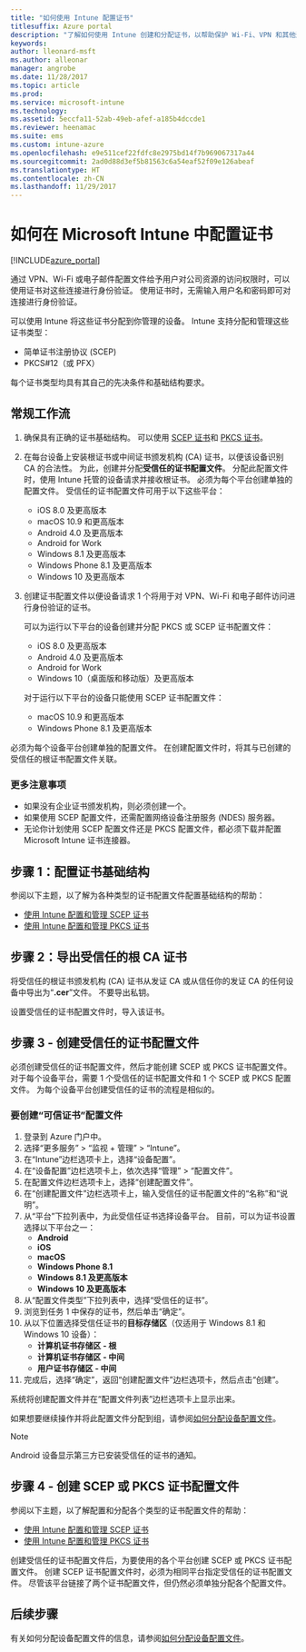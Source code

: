 ```yaml
---
title: "如何使用 Intune 配置证书"
titlesuffix: Azure portal
description: "了解如何使用 Intune 创建和分配证书，以帮助保护 Wi-Fi、VPN 和其他连接的安全性。"
keywords: 
author: lleonard-msft
ms.author: alleonar
manager: angrobe
ms.date: 11/28/2017
ms.topic: article
ms.prod: 
ms.service: microsoft-intune
ms.technology: 
ms.assetid: 5eccfa11-52ab-49eb-afef-a185b4dccde1
ms.reviewer: heenamac
ms.suite: ems
ms.custom: intune-azure
ms.openlocfilehash: e9e511cef22fdfc8e2975bd14f7b969067317a44
ms.sourcegitcommit: 2ad0d88d3ef5b81563c6a54eaf52f09e126abeaf
ms.translationtype: HT
ms.contentlocale: zh-CN
ms.lasthandoff: 11/29/2017
---
```

# <a name="how-to-configure-certificates-in-microsoft-intune"></a>如何在 Microsoft Intune 中配置证书

[!INCLUDE[azure_portal](./includes/azure_portal.md)]

通过 VPN、Wi-Fi 或电子邮件配置文件给予用户对公司资源的访问权限时，可以使用证书对这些连接进行身份验证。 使用证书时，无需输入用户名和密码即可对连接进行身份验证。

可以使用 Intune 将这些证书分配到你管理的设备。 Intune 支持分配和管理这些证书类型：

- 简单证书注册协议 (SCEP)
- PKCS#12（或 PFX）

每个证书类型均具有其自己的先决条件和基础结构要求。

## <a name="general-workflow"></a>常规工作流

1. 确保具有正确的证书基础结构。 可以使用 [SCEP 证书](certificates-scep-configure.md)和 [PKCS 证书](certficates-pfx-configure.md)。
2. 在每台设备上安装根证书或中间证书颁发机构 (CA) 证书，以便该设备识别 CA 的合法性。 为此，创建并分配**受信任的证书配置文件**。 分配此配置文件时，使用 Intune 托管的设备请求并接收根证书。 必须为每个平台创建单独的配置文件。 受信任的证书配置文件可用于以下这些平台：
    - iOS 8.0 及更高版本
    - macOS 10.9 和更高版本
    - Android 4.0 及更高版本
    - Android for Work
    - Windows 8.1 及更高版本
    - Windows Phone 8.1 及更高版本
    - Windows 10 及更高版本
3. 创建证书配置文件以便设备请求 1 个将用于对 VPN、Wi-Fi 和电子邮件访问进行身份验证的证书。

   可以为运行以下平台的设备创建并分配 PKCS 或 SCEP 证书配置文件：

   - iOS 8.0 及更高版本
   - Android 4.0 及更高版本
   - Android for Work
   - Windows 10（桌面版和移动版）及更高版本

   对于运行以下平台的设备只能使用 SCEP 证书配置文件：

   - macOS 10.9 和更高版本
   - Windows Phone 8.1 及更高版本

必须为每个设备平台创建单独的配置文件。 在创建配置文件时，将其与已创建的受信任的根证书配置文件关联。

### <a name="further-considerations"></a>更多注意事项

- 如果没有企业证书颁发机构，则必须创建一个。
- 如果使用 SCEP 配置文件，还需配置网络设备注册服务 (NDES) 服务器。
- 无论你计划使用 SCEP 配置文件还是 PKCS 配置文件，都必须下载并配置 Microsoft Intune 证书连接器。


## <a name="step-1-configure-your-certificate-infrastructure"></a>步骤 1：配置证书基础结构

参阅以下主题，以了解为各种类型的证书配置文件配置基础结构的帮助：

- [使用 Intune 配置和管理 SCEP 证书](certificates-scep-configure.md)
- [使用 Intune 配置和管理 PKCS 证书](certficates-pfx-configure.md)


## <a name="step-2-export-your-trusted-root-ca-certificate"></a>步骤 2：导出受信任的根 CA 证书

将受信任的根证书颁发机构 (CA) 证书从发证 CA 或从信任你的发证 CA 的任何设备中导出为“**.cer**”文件。 不要导出私钥。

设置受信任的证书配置文件时，导入该证书。

## <a name="step-3-create-trusted-certificate-profiles"></a>步骤 3 - 创建受信任的证书配置文件
必须创建受信任的证书配置文件，然后才能创建 SCEP 或 PKCS 证书配置文件。 对于每个设备平台，需要 1 个受信任的证书配置文件和 1 个 SCEP 或 PKCS 配置文件。 为每个设备平台创建受信任的证书的流程是相似的。

### <a name="to-create-a-trusted-certificate-profile"></a>要创建“可信证书”配置文件

1. 登录到 Azure 门户中。
2. 选择“更多服务” > “监视 + 管理” > “Intune”。
3. 在“Intune”边栏选项卡上，选择“设备配置”。
2. 在“设备配置”边栏选项卡上，依次选择“管理” > “配置文件”。
3. 在配置文件边栏选项卡上，选择“创建配置文件”。
4. 在“创建配置文件”边栏选项卡上，输入受信任的证书配置文件的“名称”和“说明”。
5. 从“平台”下拉列表中，为此受信任证书选择设备平台。 目前，可以为证书设置选择以下平台之一：
    - **Android**
    - **iOS**
    - **macOS**
    - **Windows Phone 8.1**
    - **Windows 8.1 及更高版本**
    - **Windows 10 及更高版本**
6. 从“配置文件类型”下拉列表中，选择“受信任的证书”。
7. 浏览到任务 1 中保存的证书，然后单击“确定”。
8. 从以下位置选择受信任证书的**目标存储区**（仅适用于 Windows 8.1 和 Windows 10 设备）：
    - **计算机证书存储区 - 根**
    - **计算机证书存储区 - 中间**
    - **用户证书存储区 - 中间**
8. 完成后，选择“确定”，返回“创建配置文件”边栏选项卡，然后点击“创建”。

系统将创建配置文件并在“配置文件列表”边栏选项卡上显示出来。

如果想要继续操作并将此配置文件分配到组，请参阅[如何分配设备配置文件](device-profile-assign.md)。


> [!Note]
> Android 设备显示第三方已安装受信任的证书的通知。

## <a name="step-4-create-scep-or-pkcs-certificate-profiles"></a>步骤 4 - 创建 SCEP 或 PKCS 证书配置文件

参阅以下主题，以了解配置和分配各个类型的证书配置文件的帮助：

- [使用 Intune 配置和管理 SCEP 证书](certificates-scep-configure.md)
- [使用 Intune 配置和管理 PKCS 证书](certficates-pfx-configure.md)

创建受信任的证书配置文件后，为要使用的各个平台创建 SCEP 或 PKCS 证书配置文件。 创建 SCEP 证书配置文件时，必须为相同平台指定受信任的证书配置文件。 尽管该平台链接了两个证书配置文件，但仍然必须单独分配各个配置文件。


## <a name="next-steps"></a>后续步骤
有关如何分配设备配置文件的信息，请参阅[如何分配设备配置文件](device-profile-assign.md)。
